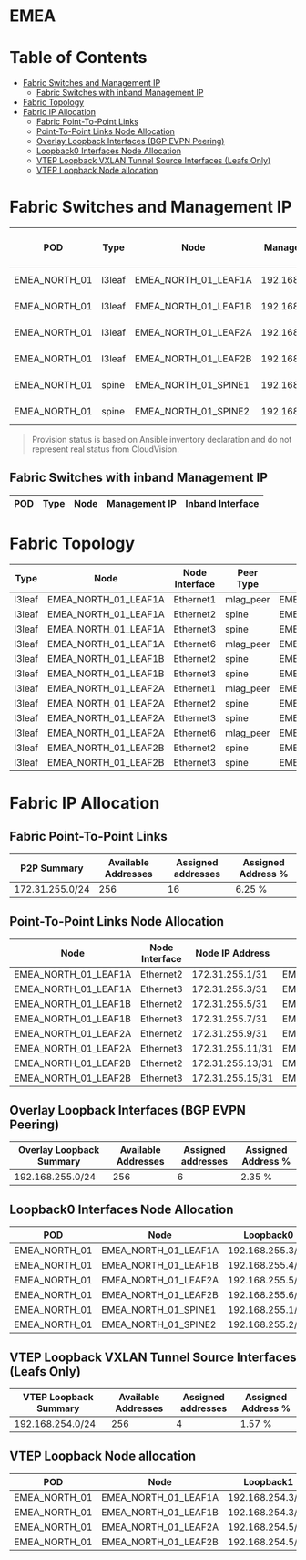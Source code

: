 # EMEA

# Table of Contents
<!-- toc -->

- [Fabric Switches and Management IP](#fabric-switches-and-management-ip)
  - [Fabric Switches with inband Management IP](#fabric-switches-with-inband-management-ip)
- [Fabric Topology](#fabric-topology)
- [Fabric IP Allocation](#fabric-ip-allocation)
  - [Fabric Point-To-Point Links](#fabric-point-to-point-links)
  - [Point-To-Point Links Node Allocation](#point-to-point-links-node-allocation)
  - [Overlay Loopback Interfaces (BGP EVPN Peering)](#overlay-loopback-interfaces-bgp-evpn-peering)
  - [Loopback0 Interfaces Node Allocation](#loopback0-interfaces-node-allocation)
  - [VTEP Loopback VXLAN Tunnel Source Interfaces (Leafs Only)](#vtep-loopback-vxlan-tunnel-source-interfaces-leafs-only)
  - [VTEP Loopback Node allocation](#vtep-loopback-node-allocation)

<!-- toc -->
# Fabric Switches and Management IP

| POD | Type | Node | Management IP | Platform | Provisioned in CloudVision |
| --- | ---- | ---- | ------------- | -------- | -------------------------- |
| EMEA_NORTH_01 | l3leaf | EMEA_NORTH_01_LEAF1A | 192.168.0.12/24 | vEOS-LAB | Provisioned |
| EMEA_NORTH_01 | l3leaf | EMEA_NORTH_01_LEAF1B | 192.168.0.13/24 | vEOS-LAB | Provisioned |
| EMEA_NORTH_01 | l3leaf | EMEA_NORTH_01_LEAF2A | 192.168.0.14/24 | vEOS-LAB | Provisioned |
| EMEA_NORTH_01 | l3leaf | EMEA_NORTH_01_LEAF2B | 192.168.0.15/24 | vEOS-LAB | Provisioned |
| EMEA_NORTH_01 | spine | EMEA_NORTH_01_SPINE1 | 192.168.0.10/24 | vEOS-LAB | Provisioned |
| EMEA_NORTH_01 | spine | EMEA_NORTH_01_SPINE2 | 192.168.0.11/24 | vEOS-LAB | Provisioned |

> Provision status is based on Ansible inventory declaration and do not represent real status from CloudVision.

## Fabric Switches with inband Management IP
| POD | Type | Node | Management IP | Inband Interface |
| --- | ---- | ---- | ------------- | ---------------- |

# Fabric Topology

| Type | Node | Node Interface | Peer Type | Peer Node | Peer Interface |
| ---- | ---- | -------------- | --------- | ----------| -------------- |
| l3leaf | EMEA_NORTH_01_LEAF1A | Ethernet1 | mlag_peer | EMEA_NORTH_01_LEAF1B | Ethernet1 |
| l3leaf | EMEA_NORTH_01_LEAF1A | Ethernet2 | spine | EMEA_NORTH_01_SPINE1 | Ethernet2 |
| l3leaf | EMEA_NORTH_01_LEAF1A | Ethernet3 | spine | EMEA_NORTH_01_SPINE2 | Ethernet2 |
| l3leaf | EMEA_NORTH_01_LEAF1A | Ethernet6 | mlag_peer | EMEA_NORTH_01_LEAF1B | Ethernet6 |
| l3leaf | EMEA_NORTH_01_LEAF1B | Ethernet2 | spine | EMEA_NORTH_01_SPINE1 | Ethernet3 |
| l3leaf | EMEA_NORTH_01_LEAF1B | Ethernet3 | spine | EMEA_NORTH_01_SPINE2 | Ethernet3 |
| l3leaf | EMEA_NORTH_01_LEAF2A | Ethernet1 | mlag_peer | EMEA_NORTH_01_LEAF2B | Ethernet1 |
| l3leaf | EMEA_NORTH_01_LEAF2A | Ethernet2 | spine | EMEA_NORTH_01_SPINE1 | Ethernet4 |
| l3leaf | EMEA_NORTH_01_LEAF2A | Ethernet3 | spine | EMEA_NORTH_01_SPINE2 | Ethernet4 |
| l3leaf | EMEA_NORTH_01_LEAF2A | Ethernet6 | mlag_peer | EMEA_NORTH_01_LEAF2B | Ethernet6 |
| l3leaf | EMEA_NORTH_01_LEAF2B | Ethernet2 | spine | EMEA_NORTH_01_SPINE1 | Ethernet5 |
| l3leaf | EMEA_NORTH_01_LEAF2B | Ethernet3 | spine | EMEA_NORTH_01_SPINE2 | Ethernet5 |

# Fabric IP Allocation

## Fabric Point-To-Point Links

| P2P Summary | Available Addresses | Assigned addresses | Assigned Address % |
| ----------- | ------------------- | ------------------ | ------------------ |
| 172.31.255.0/24 | 256 | 16 | 6.25 % |

## Point-To-Point Links Node Allocation

| Node | Node Interface | Node IP Address | Peer Node | Peer Interface | Peer IP Address |
| ---- | -------------- | --------------- | --------- | -------------- | --------------- |
| EMEA_NORTH_01_LEAF1A | Ethernet2 | 172.31.255.1/31 | EMEA_NORTH_01_SPINE1 | Ethernet2 | 172.31.255.0/31 |
| EMEA_NORTH_01_LEAF1A | Ethernet3 | 172.31.255.3/31 | EMEA_NORTH_01_SPINE2 | Ethernet2 | 172.31.255.2/31 |
| EMEA_NORTH_01_LEAF1B | Ethernet2 | 172.31.255.5/31 | EMEA_NORTH_01_SPINE1 | Ethernet3 | 172.31.255.4/31 |
| EMEA_NORTH_01_LEAF1B | Ethernet3 | 172.31.255.7/31 | EMEA_NORTH_01_SPINE2 | Ethernet3 | 172.31.255.6/31 |
| EMEA_NORTH_01_LEAF2A | Ethernet2 | 172.31.255.9/31 | EMEA_NORTH_01_SPINE1 | Ethernet4 | 172.31.255.8/31 |
| EMEA_NORTH_01_LEAF2A | Ethernet3 | 172.31.255.11/31 | EMEA_NORTH_01_SPINE2 | Ethernet4 | 172.31.255.10/31 |
| EMEA_NORTH_01_LEAF2B | Ethernet2 | 172.31.255.13/31 | EMEA_NORTH_01_SPINE1 | Ethernet5 | 172.31.255.12/31 |
| EMEA_NORTH_01_LEAF2B | Ethernet3 | 172.31.255.15/31 | EMEA_NORTH_01_SPINE2 | Ethernet5 | 172.31.255.14/31 |

## Overlay Loopback Interfaces (BGP EVPN Peering)

| Overlay Loopback Summary | Available Addresses | Assigned addresses | Assigned Address % |
| ------------------------ | ------------------- | ------------------ | ------------------ |
| 192.168.255.0/24 | 256 | 6 | 2.35 % |

## Loopback0 Interfaces Node Allocation

| POD | Node | Loopback0 |
| --- | ---- | --------- |
| EMEA_NORTH_01 | EMEA_NORTH_01_LEAF1A | 192.168.255.3/32 |
| EMEA_NORTH_01 | EMEA_NORTH_01_LEAF1B | 192.168.255.4/32 |
| EMEA_NORTH_01 | EMEA_NORTH_01_LEAF2A | 192.168.255.5/32 |
| EMEA_NORTH_01 | EMEA_NORTH_01_LEAF2B | 192.168.255.6/32 |
| EMEA_NORTH_01 | EMEA_NORTH_01_SPINE1 | 192.168.255.1/32 |
| EMEA_NORTH_01 | EMEA_NORTH_01_SPINE2 | 192.168.255.2/32 |

## VTEP Loopback VXLAN Tunnel Source Interfaces (Leafs Only)

| VTEP Loopback Summary | Available Addresses | Assigned addresses | Assigned Address % |
| --------------------- | ------------------- | ------------------ | ------------------ |
| 192.168.254.0/24 | 256 | 4 | 1.57 % |

## VTEP Loopback Node allocation

| POD | Node | Loopback1 |
| --- | ---- | --------- |
| EMEA_NORTH_01 | EMEA_NORTH_01_LEAF1A | 192.168.254.3/32 |
| EMEA_NORTH_01 | EMEA_NORTH_01_LEAF1B | 192.168.254.3/32 |
| EMEA_NORTH_01 | EMEA_NORTH_01_LEAF2A | 192.168.254.5/32 |
| EMEA_NORTH_01 | EMEA_NORTH_01_LEAF2B | 192.168.254.5/32 |
